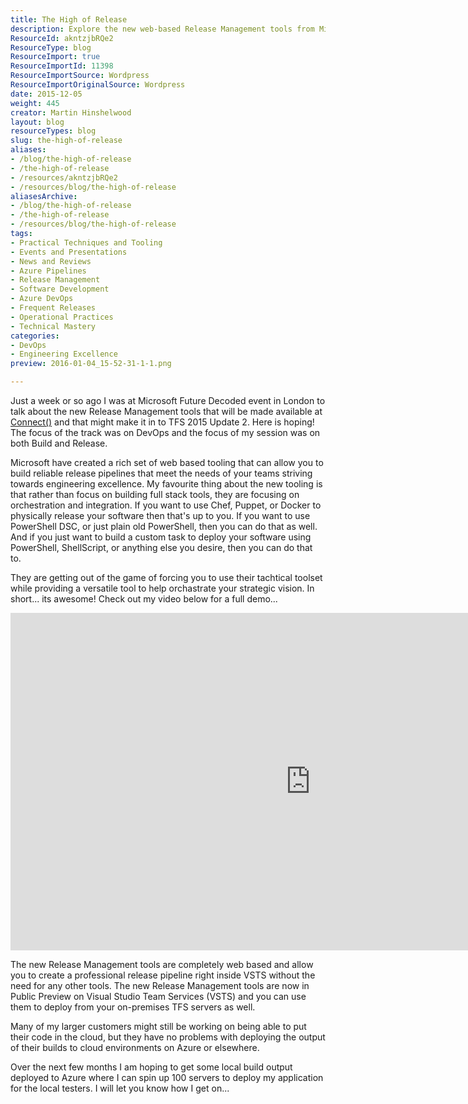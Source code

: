 ```yaml
---
title: The High of Release
description: Explore the new web-based Release Management tools from Microsoft, designed to enhance DevOps and streamline your release pipelines for engineering excellence.
ResourceId: akntzjbRQe2
ResourceType: blog
ResourceImport: true
ResourceImportId: 11398
ResourceImportSource: Wordpress
ResourceImportOriginalSource: Wordpress
date: 2015-12-05
weight: 445
creator: Martin Hinshelwood
layout: blog
resourceTypes: blog
slug: the-high-of-release
aliases:
- /blog/the-high-of-release
- /the-high-of-release
- /resources/akntzjbRQe2
- /resources/blog/the-high-of-release
aliasesArchive:
- /blog/the-high-of-release
- /the-high-of-release
- /resources/blog/the-high-of-release
tags:
- Practical Techniques and Tooling
- Events and Presentations
- News and Reviews
- Azure Pipelines
- Release Management
- Software Development
- Azure DevOps
- Frequent Releases
- Operational Practices
- Technical Mastery
categories:
- DevOps
- Engineering Excellence
preview: 2016-01-04_15-52-31-1-1.png

---
```

Just a week or so ago I was at Microsoft Future Decoded event in London to talk about the new Release Management tools that will be made available at [Connect()](https://channel9.msdn.com/Events/Visual-Studio/Connect-event-2015/) and that might make it in to TFS 2015 Update 2. Here is hoping! The focus of the track was on DevOps and the focus of my session was on both Build and Release.

Microsoft have created a rich set of web based tooling that can allow you to build reliable release pipelines that meet the needs of your teams striving towards engineering excellence. My favourite thing about the new tooling is that rather than focus on building full stack tools, they are focusing on orchestration and integration. If you want to use Chef, Puppet, or Docker to physically release your software then that's up to you. If you want to use PowerShell DSC, or just plain old PowerShell, then you can do that as well. And if you just want to build a custom task to deploy your software using PowerShell, ShellScript, or anything else you desire, then you can do that to.

They are getting out of the game of forcing you to use their tachtical toolset while providing a versatile tool to help orchastrate your strategic vision. In short... its awesome! Check out my video below for a full demo...

<iframe width="960" height="540" src="https://channel9.msdn.com/Events/FutureDecoded/Future-Decoded-2015-UK/15/player?format=html5" allowfullscreen="allowfullscreen" frameborder="0"></iframe>

The new Release Management tools are completely web based and allow you to create a professional release pipeline right inside VSTS without the need for any other tools. The new Release Management tools are now in Public Preview on Visual Studio Team Services (VSTS) and you can use them to deploy from your on-premises TFS servers as well.

Many of my larger customers might still be working on being able to put their code in the cloud, but they have no problems with deploying the output of their builds to cloud environments on Azure or elsewhere.

Over the next few months I am hoping to get some local build output deployed to Azure where I can spin up 100 servers to deploy my application for the local testers. I will let you know how I get on...
